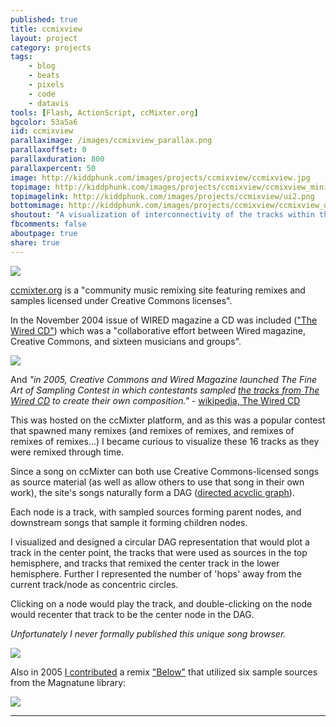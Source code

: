 ```yaml
---
published: true
title: ccmixview
layout: project
category: projects
tags:
    - blog
    - beats
    - pixels
    - code
    - datavis
tools: [Flash, ActionScript, ccMixter.org]
bgcolor: 53a5a6
iid: ccmixview
parallaximage: /images/ccmixview_parallax.png
parallaxoffset: 0
parallaxduration: 800
parallaxpercent: 50
image: http://kiddphunk.com/images/projects/ccmixview/ccmixview.jpg
topimage: http://kiddphunk.com/images/projects/ccmixview/ccmixview_mini.jpg
topimagelink: http://kiddphunk.com/images/projects/ccmixview/ui2.png
bottomimage: http://kiddphunk.com/images/projects/ccmixview/ccmixview_detail.jpg
shoutout: "A visualization of interconnectivity of the tracks within the ccMixter Creative Commons music and remixing site"
fbcomments: false
aboutpage: true
share: true
---
```

<img class='feedimg' src='{{page.topimage}}'>

<a href='http://ccmixter.org/about'>ccmixter.org</a> is a "community music remixing site featuring remixes and samples licensed under Creative Commons licenses".

In the November 2004 issue of WIRED magazine a CD was included (<a href='https://en.wikipedia.org/wiki/The_Wired_CD'>"The Wired CD"</a>) which was a "collaborative effort between Wired magazine, Creative Commons, and sixteen musicians and groups".

<img src='http://kiddphunk.com/images/projects/ccmixview/wired.jpeg'/>

And <i>"in 2005, Creative Commons and Wired Magazine launched The Fine Art of Sampling Contest in which contestants sampled <a href='https://freemusicarchive.org/music/Wired_Magazine/The_WIRED_CD_Rip_Sample_Mash_Share
'>the tracks from The Wired CD</a> to create their own composition."</i> - <a href='https://en.wikipedia.org/wiki/The_Wired_CD'>wikipedia, The Wired CD</a>

This was hosted on the ccMixter platform, and as this was a popular contest that spawned many remixes (and remixes of remixes, and remixes of remixes of remixes...) I became curious to visualize these 16 tracks as they were remixed through time.

Since a song on ccMixter can both use Creative Commons-licensed songs as source material (as well as allow others to use that song in their own work), the site's songs naturally form a DAG (<a href='https://en.wikipedia.org/wiki/Directed_acyclic_graph'>directed acyclic graph</a>).

Each node is a track, with sampled sources forming parent nodes, and downstream songs that sample it forming children nodes.

I visualized and designed a circular DAG representation that would plot a track in the center point, the tracks that were used as sources in the top hemisphere, and tracks that remixed the center track in the lower hemisphere. Further I represented the number of 'hops' away from the current track/node as concentric circles.

Clicking on a node would play the track, and double-clicking on the node would recenter that track to be the center node in the DAG.

<i>Unfortunately I never formally published this unique song browser.</i>


<img class='fullimage' src='http://kiddphunk.com/images/projects/ccmixview/ui.png'/>

Also in 2005 <a href='http://ccmixter.org/people/kiddphunk'>I contributed</a> a remix <a href='http://ccmixter.org/files/kiddphunk/1519'>"Below"</a> that utilized six sample sources from the Magnatune library:

<img class='fullimage' src='http://kiddphunk.com/images/projects/ccmixview/ccMixter_below_750.png'/>



<p></p>
<hr>
